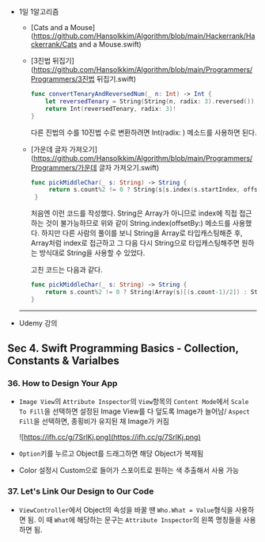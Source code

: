 * 1일 1알고리즘

	* [Cats and a Mouse](https://github.com/Hansolkkim/Algorithm/blob/main/Hackerrank/Hackerrank/Cats and a Mouse.swift)

	* [3진법 뒤집기](https://github.com/Hansolkkim/Algorithm/blob/main/Programmers/Programmers/3진법 뒤집기.swift)

		```swift
		func convertTenaryAndReversedNum(_ n: Int) -> Int {
		    let reversedTenary = String(String(n, radix: 3).reversed())
		    return Int(reversedTenary, radix: 3)!
		}
		```

		다른 진법의 수를 10진법 수로 변환하려면 Int(radix: ) 메소드를 사용하면 된다.

	* [가운데 글자 가져오기](https://github.com/Hansolkkim/Algorithm/blob/main/Programmers/Programmers/가운데 글자 가져오기.swift)

		```swift
		func pickMiddleChar(_ s: String) -> String {
		     return s.count%2 != 0 ? String(s[s.index(s.startIndex, offsetBy: (s.count-1)/2)]) : String(s[s.index(s.startIndex, offsetBy: (s.count/2)-1)...s.index(s.startIndex, offsetBy:s.count/2)])
		 }
		```

		처음엔 이런 코드를 작성했다. String은 Array가 아니므로 index에 직접 접근하는 것이 불가능하므로 위와 같이 String.index(offsetBy:) 메소드를 사용했다. 하지만 다른 사람의 풀이를 보니 String을 Array로 타입캐스팅해준 후, Array처럼 index로 접근하고 그 다음 다시 String으로 타입캐스팅해주면 원하는 방식대로 String을 사용할 수 있었다.

		고친 코드는 다음과 같다.

		```swift
		func pickMiddleChar(_ s: String) -> String {
		    return s.count%2 != 0 ? String(Array(s)[(s.count-1)/2]) : String(Array(s)[(s.count/2)-1...s.count/2])
		}
		```

	------

* Udemy 강의

## Sec 4. Swift Programming Basics - Collection, Constants & Varialbes

### 36. How to Design Your App

* `Image View`의 `Attribute Inspector`의 `View`항목의 `Content Mode`에서 `Scale To Fill`을 선택하면 설정된 Image View를 다 덮도록 Image가 늘어남/ `Aspect Fill`을 선택하면, 종횡비가 유지된 채 Image가 커짐

	![https://ifh.cc/g/7SrlKj.png](https://ifh.cc/g/7SrlKj.png)

* `Option`키를 누르고 Object를 드래그하면 해당 Object가 복제됨

* Color 설정시 Custom으로 들어가 스포이트로 원하는 색 추출해서 사용 가능

### 37. Let's Link Our Design to Our Code

* `ViewController`에서 Object의 속성을 바꿀 땐 `Who.What = Value`형식을 사용하면 됨. 이 때 `What`에 해당하는 문구는 `Attribute Inspector`의 왼쪽 명칭들을 사용하면 됨.